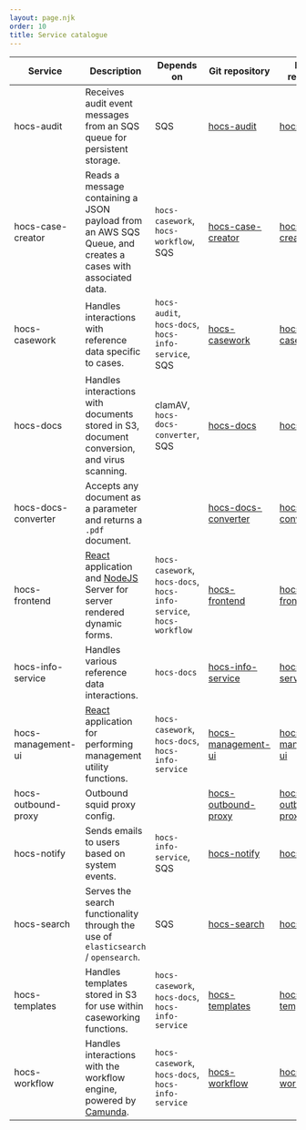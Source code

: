 ```yaml
---
layout: page.njk
order: 10
title: Service catalogue
---
```


| Service             | Description                                                                                                              | Depends on                                       | Git repository                                                             | Docker repository                                                                          |
|---------------------|--------------------------------------------------------------------------------------------------------------------------|--------------------------------------------------|----------------------------------------------------------------------------|--------------------------------------------------------------------------------------------|
| hocs-audit          | Receives audit event messages from an SQS queue for persistent storage.                                                  | SQS                                        | [hocs-audit](https://github.com/UKHomeOffice/hocs-audit)                   | [hocs-audit](https://quay.io/repository/ukhomeofficedigital/hocs-audit)                    |
| hocs-case-creator   | Reads a message containing a JSON payload from an AWS SQS Queue, and creates a cases with associated data.               | `hocs-casework`, `hocs-workflow`, SQS                | [hocs-case-creator](https://github.com/UKHomeOffice/hocs-case-creator)     | [hocs-case-creator](https://quay.io/repository/ukhomeofficedigital/hocs-case-creator)      |
| hocs-casework       | Handles interactions with reference data specific to cases.                                                              | `hocs-audit`, `hocs-docs`, `hocs-info-service`, SQS | [hocs-casework](https://github.com/UKHomeOffice/hocs-casework)             | [hocs-casework](https://quay.io/repository/ukhomeofficedigital/hocs-casework)              |
| hocs-docs           | Handles interactions with documents stored in S3, document conversion, and virus scanning.                               | clamAV, `hocs-docs-converter`, SQS           | [hocs-docs](https://github.com/UKHomeOffice/hocs-docs)                     | [hocs-docs](https://quay.io/repository/ukhomeofficedigital/hocs-docs)                      |
| hocs-docs-converter | Accepts any document as a parameter and returns a `.pdf` document.                                                       |                                                  | [hocs-docs-converter](https://github.com/UKHomeOffice/hocs-docs-converter) | [hocs-docs-converter](https://quay.io/repository/ukhomeofficedigital/hocs-docs-converter)  |
| hocs-frontend       | [React](https://reactjs.org/) application and [NodeJS](https://nodejs.org/en/) Server for server rendered dynamic forms. | `hocs-casework`, `hocs-docs`, `hocs-info-service`, `hocs-workflow` | [hocs-frontend](https://github.com/UKHomeOffice/hocs-frontend)             | [hocs-frontend](https://quay.io/repository/ukhomeofficedigital/hocs-frontend)              |
| hocs-info-service   | Handles various reference data interactions.                                                                             | `hocs-docs`                                  | [hocs-info-service](https://github.com/UKHomeOffice/hocs-info-service)     | [hocs-info-service](https://quay.io/repository/ukhomeofficedigital/hocs-info-service)      |
| hocs-management-ui  | [React](https://reactjs.org/) application for performing management utility functions.                                   | `hocs-casework`, `hocs-docs`, `hocs-info-service`      | [hocs-management-ui](https://github.com/UKHomeOffice/hocs-management-ui)   | [hocs-management-ui](https://quay.io/repository/ukhomeofficedigital/hocs-management-ui)    |
| hocs-outbound-proxy | Outbound squid proxy config.                                                                                             |                                                  | [hocs-outbound-proxy](https://github.com/UKHomeOffice/hocs-outbound-proxy) | [hocs-outbound-proxy](https://quay.io/repository/ukhomeofficedigital/hocs-outbound-proxy)  |
| hocs-notify         | Sends emails to users based on system events.                                                                            | `hocs-info-service`, SQS                           | [hocs-notify](https://github.com/UKHomeOffice/hocs-notify)                 | [hocs-notify](https://quay.io/repository/ukhomeofficedigital/hocs-notify)                  |
| hocs-search         | Serves the search functionality through the use of `elasticsearch` /  `opensearch`.                                      | SQS                                              | [hocs-search](https://github.com/UKHomeOffice/hocs-search)                 | [hocs-search](https://quay.io/repository/ukhomeofficedigital/hocs-search)                  |
| hocs-templates      | Handles templates stored in S3 for use within caseworking functions.                                                     | `hocs-casework`, `hocs-docs`, `hocs-info-service`      | [hocs-templates](https://github.com/UKHomeOffice/hocs-templates)           | [hocs-templates](https://quay.io/repository/ukhomeofficedigital/hocs-templates)            |
| hocs-workflow       | Handles interactions with the workflow engine, powered by [Camunda](https://camunda.com/platform-7/workflow-engine/).    | `hocs-casework`, `hocs-docs`, `hocs-info-service` | [hocs-workflow](https://github.com/UKHomeOffice/hocs-workflow)             | [hocs-workflow](https://quay.io/repository/ukhomeofficedigital/hocs-workflow)              |
